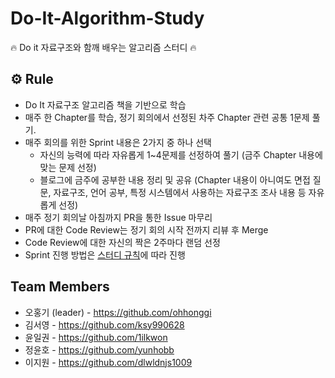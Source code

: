 # Do-It-Algorithm-Study
🔥 Do it 자료구조와 함깨 배우는 알고리즘 스터디 🔥


## ⚙️ Rule
- Do It 자료구조 알고리즘 책을 기반으로 학습
- 매주 한 Chapter를 학습, 정기 회의에서 선정된 차주 Chapter 관련 공통 1문제 풀기.
- 매주 회의를 위한 Sprint 내용은 2가지 중 하나 선택
  - 자신의 능력에 따라 자유롭게 1~4문제를 선정하여 풀기 (금주 Chapter 내용에 맞는 문제 선정)
  - 블로그에 금주에 공부한 내용 정리 및 공유 (Chapter 내용이 아니여도 면접 질문, 자료구조, 언어 공부, 특정 시스템에서 사용하는 자료구조 조사 내용 등 자유롭게 선정)
- 매주 정기 회의날 아침까지 PR을 통한 Issue 마무리
- PR에 대한 Code Review는 정기 회의 시작 전까지 리뷰 후 Merge
- Code Review에 대한 자신의 짝은 2주마다 랜덤 선정
- Sprint 진행 방법은 <a href="https://github.com/techeer-sv/Do-It-Algorithm-Study/issues/1">스터디 규칙</a>에 따라 진행



## Team Members

- 오홍기 (leader) - https://github.com/ohhonggi
- 김서영 - https://github.com/ksy990628
- 윤일권 - https://github.com/1ilkwon
- 정윤호 - https://github.com/yunhobb
- 이지원 - https://github.com/dlwldnjs1009
